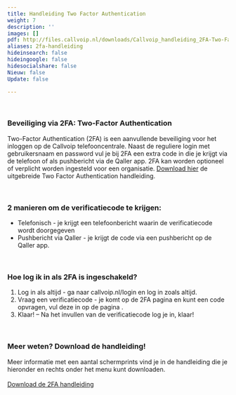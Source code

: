 ```yaml
---
title: Handleiding Two Factor Authentication
weight: 7
description: ''
images: []
pdf: http://files.callvoip.nl/downloads/Callvoip_handleiding_2FA-Two-Factor-Authentication.pdf
aliases: 2fa-handleiding
hideinsearch: false
hideingoogle: false
hidesocialshare: false
Nieuw: false
Update: false

---
```


<br><h3>Beveiliging via 2FA: Two-Factor Authentication</h3>
Two-Factor Authentication (2FA) is een aanvullende beveiliging voor het inloggen op de Callvoip telefooncentrale. Naast de reguliere login met gebruikersnaam en password vul je bij 2FA een extra code in die je krijgt via de telefoon of als pushbericht via de Qaller app. 
2FA kan worden optioneel of verplicht worden ingesteld voor een organisatie.
<a href="http://files.callvoip.nl/downloads/Callvoip_handleiding_2FA-Two-Factor-Authentication.pdf" target="_blank">Download hier</a> de uitgebreide Two Factor Authentication handleiding.

<br><h3>2 manieren om de verificatiecode te krijgen: </h3>

* Telefonisch - je krijgt een telefoonbericht waarin de verificatiecode wordt doorgegeven 
* Pushbericht via Qaller - je krijgt de code via een pushbericht op de Qaller app. 

<br><h3>Hoe log ik in als 2FA is ingeschakeld?</h3>

1. Log in als altijd - ga naar callvoip.nl/login en log in zoals altijd.  
2. Vraag een verificatiecode - je komt op de 2FA pagina en kunt een code opvragen, vul deze in op de pagina . 
3. Klaar! – Na het invullen van de verificatiecode log je in, klaar! 

<br><h3>Meer weten? Download de handleiding!</h3>

Meer informatie met een aantal schermprints vind je in de handleiding die je hieronder en rechts onder het menu kunt downloaden. <br><br>
<a href="http://files.callvoip.nl/downloads/Callvoip_handleiding_2FA-Two-Factor-Authentication.pdf" class="button">Download de 2FA handleiding</a>
